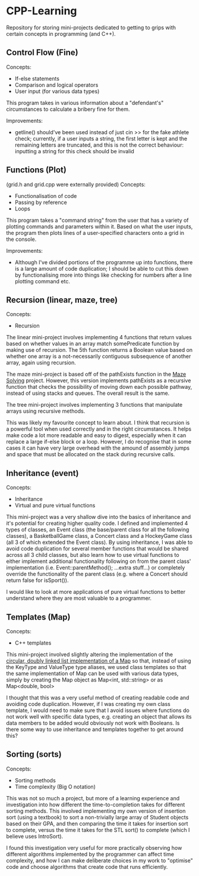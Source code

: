 # CPP-Learning
Repository for storing mini-projects dedicated to getting to grips with certain concepts in programming (and C++).

## Control Flow (Fine)
Concepts:
* If-else statements
* Comparison and logical operators
* User input (for various data types)

This program takes in various information about a "defendant's" circumstances to calculate a bribery fine for them.

Improvements:
* getline() should've been used instead of just cin >> for the fake athlete check; currently, if a user inputs a string, the first letter is kept and the remaining letters are truncated, and this is not the correct behaviour: inputting a string for this check should be invalid

## Functions (Plot)
(grid.h and grid.cpp were externally provided)
Concepts:
* Functionalisation of code
* Passing by reference
* Loops

This program takes a "command string" from the user that has a variety of plotting commands and parameters within it. Based on what the user inputs, the program then plots lines of a user-specified characters onto a grid in the console.

Improvements:
* Although I've divided portions of the programme up into functions, there is a large amount of code duplication; I should be able to cut this down by functionalising more into things like checking for numbers after a line plotting command etc.

## Recursion (linear, maze, tree)
Concepts:
* Recursion

The linear mini-project involves implementing 4 functions that return values based on whether values in an array match somePredicate function by making use of recursion. The 5th function returns a Boolean value based on whether one array is a not-necessarily contiguous subsequence of another array, again using recursion.

The maze mini-project is based off of the pathExists function in the [Maze Solving](https://github.com/mitchellnel/Maze-Solving) project. However, this version implements pathExists as a recursive function that checks the possibility of moving down each possible pathway, instead of using stacks and queues. The overall result is the same.

The tree mini-project involves implementing 3 functions that manipulate arrays using recursive methods. 

This was likely my favourite concept to learn about. I think that recursion is a powerful tool when used correctly and in the right circumstances. It helps make code a lot more readable and easy to digest, especially when it can replace a large if-else block or a loop. However, I do recognise that in some cases it can have very large overhead with the amound of assembly jumps and space that must be allocated on the stack during recursive calls.

## Inheritance (event)
Concepts:
* Inheritance
* Virtual and pure virtual functions

This mini-project was a very shallow dive into the basics of inheritance and it's potential for creating higher quality code. I defined and implemented 4 types of classes, an Event class (the base/parent class for all the following classes), a BasketballGame class, a Concert class and a HockeyGame class (all 3 of which extended the Event class). By using inheritance, I was able to avoid code duplication for several member functions that would be shared across all 3 child classes, but also learn how to use virtual functions to either implement additional functionality following on from the parent class' implementation (i.e. Event::parentMethod(); ...extra stuff...) or completely override the functionality of the parent class (e.g. where a Concert should return false for isSport()).

I would like to look at more applications of pure virtual functions to better understand where they are most valuable to a programmer.

## Templates (Map)
Concepts:
* C++ templates

This mini-project involved slightly altering the implementation of the [circular, doubly linked list implementation of a Map](https://github.com/mitchellnel/Map-Implementations/tree/master/Map%20(as%20Linked%20List)/Map) so that, instead of using the KeyType and ValueType type aliases, we used class templates so that the same implementation of Map can be used with various data types, simply by creating the Map object as Map<int, std::string> or as Map<double, bool>

I thought that this was a very useful method of creating readable code and avoiding code duplication. However, if I was creating my own class template, I would need to make sure that I avoid issues where functions do not work well with specific data types, e.g. creating an object that allows its data members to be added would obviously not work with Booleans. Is there some way to use inheritance and templates together to get around this?

## Sorting (sorts)
Concepts:
* Sorting methods
* Time complexity (Big O notation)

This was not so much a project, but more of a learning experience and investigation into how different the time-to-completion takes for different sorting methods. This involved implementing my own version of insertion sort (using a textbook) to sort a non-trivially large array of Student objects based on their GPA, and then comparing the time it takes for insertion sort to complete, versus the time it takes for the STL sort() to complete (which I believe uses IntroSort).

I found this investigation very useful for more practically observing how different algorithms implemented by the programmer can affect time complexity, and how I can make deliberate choices in my work to "optimise" code and choose algorithms that create code that runs efficiently.
